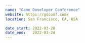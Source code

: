 ```yaml
---
name: "Game Developer Conference"
website: https://gdconf.com/
location: San Francisco, CA, USA

date_start: 2022-03-20
date_end:   2022-03-24
---
```

